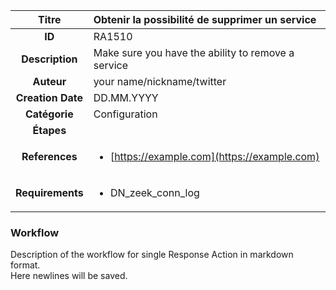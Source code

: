 | Titre                       | Obtenir la possibilité de supprimer un service         |
|:---------------------------:|:--------------------|
| **ID**                      | RA1510            |
| **Description**             | Make sure you have the ability to remove a service   |
| **Auteur**                  | your name/nickname/twitter        |
| **Creation Date**           | DD.MM.YYYY |
| **Catégorie**                | Configuration      |
| **Étapes**                   || 
| **References** |<ul><li>[https://example.com](https://example.com)</li></ul>|
| **Requirements** |<ul><li>DN_zeek_conn_log</li></ul>|

### Workflow

Description of the workflow for single Response Action in markdown format.  
Here newlines will be saved.
